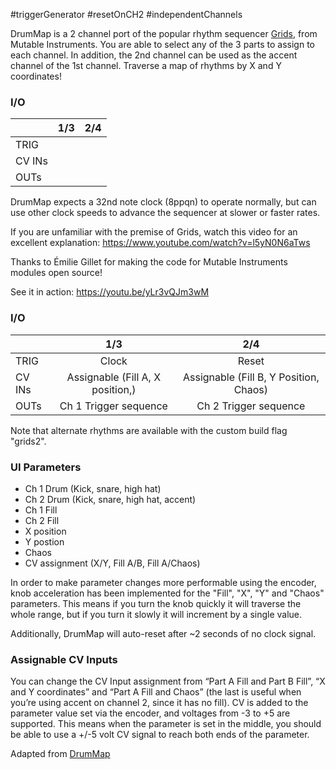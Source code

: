 #triggerGenerator #resetOnCH2 #independentChannels 

DrumMap is a 2 channel port of the popular rhythm sequencer [Grids](https://mutable-instruments.net/modules/grids/), from Mutable Instruments. You are able to select any of the 3 parts to assign to each channel. In addition, the 2nd channel can be used as the accent channel of the 1st channel. Traverse a map of rhythms by X and Y coordinates!

### I/O

|        | 1/3 | 2/4 |
| ------ | :-: | :-: |
| TRIG   |     |     |
| CV INs |     |     |
| OUTs   |     |     |



DrumMap expects a 32nd note clock (8ppqn) to operate normally, but can use other clock speeds to advance the sequencer at slower or faster rates.

If you are unfamiliar with the premise of Grids, watch this video for an excellent explanation: https://www.youtube.com/watch?v=l5yN0N6aTws

Thanks to Émilie Gillet for making the code for Mutable Instruments modules open source!

See it in action: https://youtu.be/yLr3vQJm3wM

### I/O

|        |               1/3                |                  2/4                   |
| ------ | :------------------------------: | :------------------------------------: |
| TRIG   |              Clock               |                 Reset                  |
| CV INs | Assignable (Fill A, X position,) | Assignable (Fill B, Y Position, Chaos) |
| OUTs   |      Ch 1 Trigger sequence       |         Ch 2 Trigger sequence          |

Note that alternate rhythms are available with the custom build flag "grids2".

### UI Parameters
* Ch 1 Drum (Kick, snare, high hat)
* Ch 2 Drum (Kick, snare, high hat, accent)
* Ch 1 Fill
* Ch 2 Fill
* X position
* Y postion
* Chaos
* CV assignment (X/Y, Fill A/B, Fill A/Chaos)


In order to make parameter changes more performable using the encoder, knob acceleration has been implemented for the "Fill", "X", "Y" and "Chaos" parameters. This means if you turn the knob quickly it will traverse the whole range, but if you turn it slowly it will increment by a single value.

Additionally, DrumMap will auto-reset after ~2 seconds of no clock signal.


### Assignable CV Inputs
You can change the CV Input assignment from “Part A Fill and Part B Fill”, “X and Y coordinates” and “Part A Fill and Chaos” (the last is useful when you’re using accent on channel 2, since it has no fill). CV is added to the parameter value set via the encoder, and voltages from -3 to +5 are supported. This means when the parameter is set in the middle, you should be able to use a +/-5 volt CV signal to reach both ends of the parameter.

Adapted from [DrumMap](https://github.com/benirose/O_C-BenisphereSuite/wiki/DrumMap)

